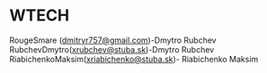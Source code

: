 # WTECH
RougeSmare (dmitryr757@gmail.com)-Dmytro Rubchev
RubchevDmytro(xrubchev@stuba.sk)-Dmytro Rubchev
RiabichenkoMaksim(xriabichenko@stuba.sk)- Riabichenko Maksim
